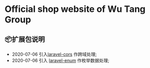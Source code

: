 # Official shop website of Wu Tang Group

## 📦扩展包说明
* 2020-07-06 引入[laravel-cors](https://github.com/fruitcake/laravel-cors) 作跨域处理;
* 2020-07-06 引入 [laravel-enum](https://github.com/BenSampo/laravel-enum) 作枚举数据处理;